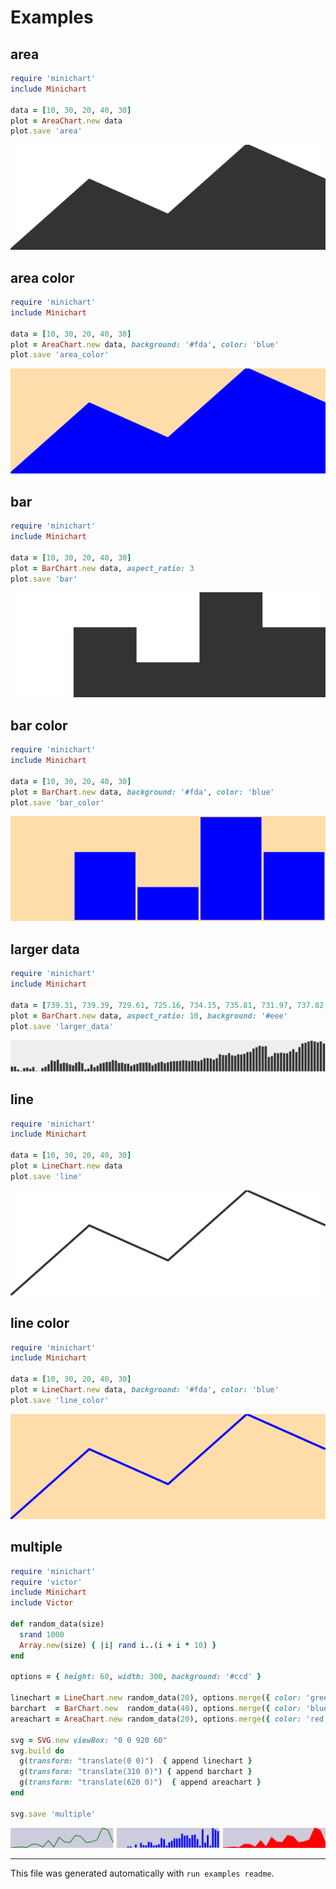 # Examples

## area

```ruby
require 'minichart'
include Minichart

data = [10, 30, 20, 40, 30]
plot = AreaChart.new data
plot.save 'area'
```

[![area](area.svg)](examples/area.rb.svg)


## area color

```ruby
require 'minichart'
include Minichart

data = [10, 30, 20, 40, 30]
plot = AreaChart.new data, background: '#fda', color: 'blue'
plot.save 'area_color'
```

[![area_color](area_color.svg)](examples/area_color.rb.svg)


## bar

```ruby
require 'minichart'
include Minichart

data = [10, 30, 20, 40, 30]
plot = BarChart.new data, aspect_ratio: 3
plot.save 'bar'
```

[![bar](bar.svg)](examples/bar.rb.svg)


## bar color

```ruby
require 'minichart'
include Minichart

data = [10, 30, 20, 40, 30]
plot = BarChart.new data, background: '#fda', color: 'blue'
plot.save 'bar_color'
```

[![bar_color](bar_color.svg)](examples/bar_color.rb.svg)


## larger data

```ruby
require 'minichart'
include Minichart

data = [739.31, 739.39, 729.61, 725.16, 734.15, 735.81, 731.97, 737.82, 724.81, 721.58, 734.16, 738.59, 746.92, 759.42, 756.85, 761.37, 748.96, 752.24, 750.82, 746.3, 743.38, 751.71, 754.81, 750.38, 730.17, 732.83, 745.86, 737.18, 741.87, 749.23, 751.8, 754.46, 754.72, 760.66, 758.44, 751, 752.24, 748.34, 748.7, 741.69, 745.95, 748.16, 752.42, 751.97, 753.39, 751.53, 743.56, 748.78, 752.68, 755.25, 750.29, 753.3, 756.05, 757.11, 757.38, 758.09, 759.95, 759.24, 757.11, 759.15, 758.71, 756.76, 760.92, 766.51, 766.86, 765.62, 761.99, 766.59, 779.8, 777.23, 776.87, 783.34, 776.17, 775.01, 779.62, 778.91, 781.3, 786.89, 787.68, 798.41, 802.66, 807.71, 805.23, 806.29, 770.94, 773.6, 783.96, 783.34, 784.67, 783.34, 782.9, 789.1, 796.46, 786.89, 803.28, 814.87, 817.2, 821.69, 824.2, 821.6, 818.73, 821.6, 814.78]
plot = BarChart.new data, aspect_ratio: 10, background: '#eee'
plot.save 'larger_data'
```

[![larger_data](larger_data.svg)](examples/larger_data.rb.svg)


## line

```ruby
require 'minichart'
include Minichart

data = [10, 30, 20, 40, 30]
plot = LineChart.new data
plot.save 'line'
```

[![line](line.svg)](examples/line.rb.svg)


## line color

```ruby
require 'minichart'
include Minichart

data = [10, 30, 20, 40, 30]
plot = LineChart.new data, background: '#fda', color: 'blue'
plot.save 'line_color'
```

[![line_color](line_color.svg)](examples/line_color.rb.svg)


## multiple

```ruby
require 'minichart'
require 'victor'
include Minichart
include Victor

def random_data(size)
  srand 1000
  Array.new(size) { |i| rand i..(i + i * 10) }
end

options = { height: 60, width: 300, background: '#ccd' }

linechart = LineChart.new random_data(20), options.merge({ color: 'green' })
barchart  = BarChart.new  random_data(40), options.merge({ color: 'blue' })
areachart = AreaChart.new random_data(20), options.merge({ color: 'red' })

svg = SVG.new viewBox: "0 0 920 60"
svg.build do
  g(transform: "translate(0 0)")  { append linechart }
  g(transform: "translate(310 0)") { append barchart }
  g(transform: "translate(620 0)")  { append areachart }
end

svg.save 'multiple'
```

[![multiple](multiple.svg)](examples/multiple.rb.svg)



---

This file was generated automatically with `run examples readme`.